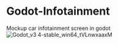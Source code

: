 # Godot-Infotainment
Mockup car infotainment screen in godot
![Godot_v3 4-stable_win64_tVLnwxaaxM](https://user-images.githubusercontent.com/13208949/205663029-6e7c3370-cd39-4169-8567-f93ab4d4cff3.png)
